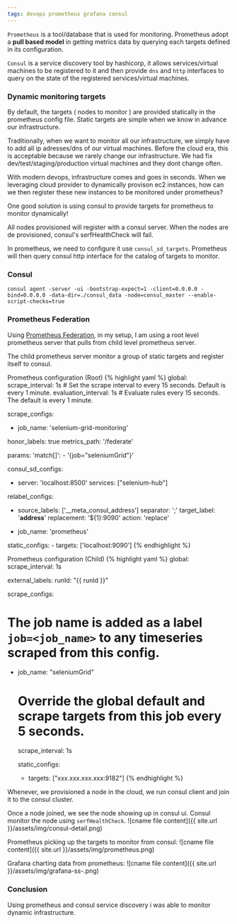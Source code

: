 ```yaml
---
tags: devops prometheus grafana consul
---
```


`Prometheus` is a tool/database that is used for monitoring. Prometheus adopt a **pull based model** in getting metrics data by querying each targets defined in its configuration. 

`Consul` is a service discovery tool by hashicorp, it allows services/virtual machines to be registered to it and then provide `dns` and `http` interfaces to query on the state of the registered services/virtual machines.

### Dynamic monitoring targets
By default, the targets ( nodes to monitor ) are provided statically in the prometheus config file. Static targets are simple when we know in advance our infrastructure.

Traditionally, when we want to monitor all our infrastructure, we simply have to add all ip adresses/dns of our virtual machines. Before the cloud era, this is acceptable because we rarely change our infrastructure. We had fix dev/test/staging/production virtual machines and they dont change often.

With modern devops, infrastructure comes and goes in seconds. When we leveraging cloud provider to dynamically provison ec2 instances, how can we then register these new instances to be monitored under prometheus? 

One good solution is using consul to provide targets for prometheus to monitor dynamically!

All nodes provisioned will register with a consul server. When the nodes are de provisioned, consul's serfHealthCheck will fail.

In prometheus, we need to configure it use `consul_sd_targets`. Prometheus will then query consul http interface for the catalog of targets to monitor.

### Consul
```
consul agent -server -ui -bootstrap-expect=1 -client=0.0.0.0 -bind=0.0.0.0 -data-dir=./consul_data -node=consul_master --enable-script-checks=true
```

### Prometheus Federation
Using [Prometheus Federation](https://prometheus.io/docs/operating/federation/), in my setup, I am using a root level prometheus server that pulls from child level prometheus server.

The child prometheus server monitor a group of static targets and register itself to consul.

Prometheus configuration (Root)
{% highlight yaml %}
global:
  scrape_interval:     1s # Set the scrape interval to every 15 seconds. Default is every 1 minute.
  evaluation_interval: 1s # Evaluate rules every 15 seconds. The default is every 1 minute.

scrape_configs:
- job_name: 'selenium-grid-monitoring'

honor_labels: true
metrics_path: '/federate'

params:
    'match[]':
    - '{job="seleniumGrid"}'

consul_sd_configs:
- server:   'localhost:8500'
    services:
    ["selenium-hub"]

relabel_configs:
- source_labels: ['__meta_consul_address']
    separator: ';'
    target_label:  '__address__'
    replacement: '${1}:9090'
    action: 'replace'

- job_name: 'prometheus'

static_configs:
    - targets: ['localhost:9090']
{% endhighlight %}

Prometheus configuration (Child)
{% highlight yaml %}
global:
  scrape_interval: 1s

  external_labels:
    runId: "{{ runId }}"

scrape_configs:
  # The job name is added as a label `job=<job_name>` to any timeseries scraped from this config.
  - job_name: "seleniumGrid"

    # Override the global default and scrape targets from this job every 5 seconds.
    scrape_interval: 1s

    static_configs:
      - targets: ["xxx.xxx.xxx.xxx:9182"]
{% endhighlight %}

Whenever, we provisioned a node in the cloud, we run consul client and join it to the consul cluster. 

Once a node joined, we see the node showing up in consul ui. Consul monitor the node using `serfHealthCheck`.
![cname file content]({{ site.url }}/assets/img/consul-detail.png) 

Prometheus picking up the targets to monitor from consul:
![cname file content]({{ site.url }}/assets/img/prometheus.png) 

Grafana charting data from prometheus:
![cname file content]({{ site.url }}/assets/img/grafana-ss-.png) 

### Conclusion
Using prometheus and consul service discovery i was able to monitor dynamic infrastructure.